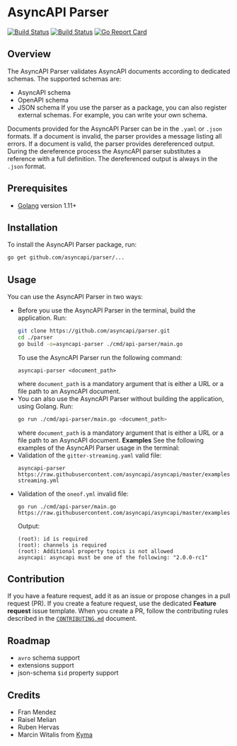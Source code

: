# AsyncAPI Parser
[![Build Status](https://godoc.org/github.com/asyncapi/parser?status.svg)](https://godoc.org/github.com/asyncapi/parser) [![Build Status](https://travis-ci.org/asyncapi/parser.svg?branch=master)](https://travis-ci.org/asyncapi/parser) [![Go Report Card](https://goreportcard.com/badge/github.com/asyncapi/parser)](https://goreportcard.com/report/github.com/asyncapi/parser)
## Overview
The AsyncAPI Parser validates AsyncAPI documents according to dedicated schemas. The supported schemas are:
- AsyncAPI schema
- OpenAPI schema
- JSON schema
If you use the parser as a package, you can also register external schemas. For example, you can write your own schema.

Documents provided for the AsyncAPI Parser can be in the `.yaml` or `.json` formats. If a document is invalid, the parser provides a message listing all errors. If a document is valid, the parser provides dereferenced output. During the dereference process the AsyncAPI parser substitutes a reference with a full definition. The dereferenced output is always in the `.json` format.
## Prerequisites
- [Golang](https://golang.org/dl/) version 1.11+
## Installation
To install the AsyncAPI Parser package, run:
```bash
go get github.com/asyncapi/parser/...
```
## Usage
You can use the AsyncAPI Parser in two ways:
- Before you use the AsyncAPI Parser in the terminal, build the application. Run:
    ```bash
    git clone https://github.com/asyncapi/parser.git
    cd ./parser
    go build -o=asyncapi-parser ./cmd/api-parser/main.go
    ```
    To use the AsyncAPI Parser run the following command:
    ```text
    asyncapi-parser <document_path>
    ```
    where `document_path` is a mandatory argument that is either a URL or a file path to an AsyncAPI document.
- You can also use the AsyncAPI Parser without building the application, using Golang. Run:
    ```bash
    go run ./cmd/api-parser/main.go <document_path>
    ```
    where `document_path` is a mandatory argument that is either a URL or a file path to an AsyncAPI document.
**Examples**
See the following examples of the AsyncAPI Parser usage in the terminal:
- Validation of the `gitter-streaming.yaml` valid file:
    ```text
    asyncapi-parser https://raw.githubusercontent.com/asyncapi/asyncapi/master/examples/next/gitter-streaming.yml
    ```
- Validation of the `oneof.yml` invalid file:
    ```text
    go run ./cmd/api-parser/main.go https://raw.githubusercontent.com/asyncapi/asyncapi/master/examples/1.1.0/oneof.yml
    ```
    Output:
    ```text
    (root): id is required
    (root): channels is required
    (root): Additional property topics is not allowed
    asyncapi: asyncapi must be one of the following: "2.0.0-rc1"
    ```
## Contribution
If you have a feature request, add it as an issue or propose changes in a pull request (PR).
If you create a feature request, use the dedicated **Feature request** issue template. When you create a PR, follow the contributing rules described in the [`CONTRIBUTING.md`](CONTRIBUTING.md) document.
## Roadmap
- `avro` schema support
- extensions support
- json-schema `$id` property support
## Credits
- Fran Mendez
- Raisel Melian
- Ruben Hervas
- Marcin Witalis from [Kyma](https://kyma-project.io/)
